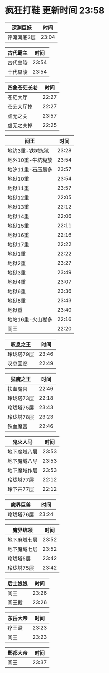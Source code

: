 # 疯狂打鞋 更新时间 23:58

| 深渊巨妖   | 时间    |
|--------|-------|
| 评淹海底3层 | 23:04 |

| 古代霸主   | 时间    |
|--------|-------|
| 古代皇陵 | 23:54 |
| 十代皇陵 | 23:54 |

| 四象苍茫长老   | 时间    |
|--------|-------|
| 苍茫大厅 | 22:27 |
| 苍茫大厅掉 | 22:27 |
| 虚无之关 | 23:57 |
| 虚无之关掉 | 22:25 |

| 间王   | 时间    |
|--------|-------|
| 地钓3重-铁树炼狱 | 23:28 |
| 地外10重-牛坑糊放 | 23:54 |
| 地汐11重-石压晨多 | 23:57 |
| 地狱10重 | 23:54 |
| 地狱11重 | 23:57 |
| 地狱12重 | 22:05 |
| 地狱13重 | 22:12 |
| 地狱14重 | 22:06 |
| 地狱15重 | 22:11 |
| 地狱16重 | 22:16 |
| 地狱17重 | 22:22 |
| 地狱1重 | 22:22 |
| 地狱2重 | 23:27 |
| 地狱3重 | 23:49 |
| 地狱4重 | 23:07 |
| 地狱6重 | 23:36 |
| 地狱8重 | 23:43 |
| 地狱重 | 23:40 |
| 地站16重-火山糊多 | 22:16 |
| 阎王 | 22:20 |

| 叹息之王   | 时间    |
|--------|-------|
| 玲珑塔79层 | 23:46 |
| 叹息回廊 | 22:49 |

| 猛魔之王   | 时间    |
|--------|-------|
| 扶血魔宫 | 22:46 |
| 玲珑塔73层 | 22:18 |
| 玲珑塔75层 | 23:43 |
| 玲珑塔78层 | 23:23 |
| 铁血魔宫 | 22:46 |

| 鬼火人马   | 时间    |
|--------|-------|
| 地下魔域八层 | 23:53 |
| 地下魔域八导 | 23:53 |
| 地下魔域作层 | 23:53 |
| 玲珑塔77层 | 22:12 |
| 玲下卉77层 | 22:12 |

| 魔界巨兽   | 时间    |
|--------|-------|
| 玲珑塔76层 | 23:24 |

| 魔界统领   | 时间    |
|--------|-------|
| 地下麻域七层 | 23:52 |
| 地下魔域七层 | 23:52 |
| 玲珑塔5层 | 23:42 |
| 玲珑塔75层 | 23:42 |

| 后土娘娘   | 时间    |
|--------|-------|
| 阎王 | 23:26 |
| 阎王殿 | 23:26 |

| 东岳大帝   | 时间    |
|--------|-------|
| 疗王殴 | 23:23 |
| 阎王 | 23:23 |

| 酆都大帝   | 时间    |
|--------|-------|
| 阎王 | 23:37 |